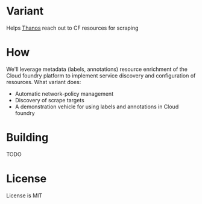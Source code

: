 # Variant
Helps [Thanos](https://github.com/philips-labs/terraform-cloudfoundry-thanos) reach out to CF resources for scraping

# How
We'll leverage metadata (labels, annotations) resource enrichment of the Cloud foundry platform to implement 
service discovery and configuration of resources. What variant does:
- Automatic network-policy management
- Discovery of scrape targets
- A demonstration vehicle for using labels and annotations in Cloud foundry

# Building
TODO

# License
License is MIT
